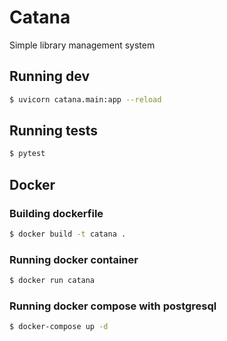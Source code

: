 # Catana

Simple library management system

## Running dev

```bash
$ uvicorn catana.main:app --reload
```

## Running tests

```bash
$ pytest
```

## Docker
### Building dockerfile 

```bash
$ docker build -t catana .
```
### Running docker container
```bash
$ docker run catana
```
### Running docker compose with postgresql

```bash
$ docker-compose up -d
```
